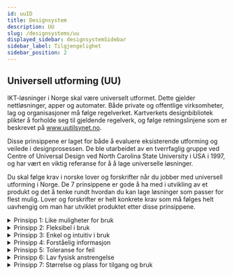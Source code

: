 ```yaml
---
id: uuID
title: Designsystem
description: UU
slug: /designsystems/uu
displayed_sidebar: designsystemSidebar
sidebar_label: Tilgjengelighet
sidebar_position: 2
---
```


## Universell utforming (UU)

IKT-løsninger i Norge skal være universelt utformet. Dette gjelder nettløsninger, apper og automater. Både private og offentlige virksomheter, lag og organisasjoner må følge regelverket. Kartverkets designbibliotek plikter å forholde seg til gjeldende regelverk, og følge retningslinjene som er beskrevet på www.uutilsynet.no.

Disse prinsippene er laget for både å evaluere eksisterende utforming og veilede i designprosessen. De ble utarbeidet av en tverrfaglig gruppe ved Centre of Universal Design ved North Carolina State University i USA i 1997, og har vært en viktig referanse for å  å lage universelle løsninger.

Du skal følge krav i norske lover og forskrifter når du jobber med universell utforming i Norge. De 7 prinsippene er gode å ha med i utvikling av et produkt og det å tenke rundt hvordan du kan lage løsninger som passer for flest mulig. Lover og forskrifter er helt konkrete krav som må følges helt uavhengig om man har utviklet produktet etter disse prinsippene.


<details className="details">
<summary>Prinsipp 1: Like muligheter for bruk</summary>
    <p>Utformingen skal være brukbar og tilgjengelig for personer med ulike ferdigheter</p>
</details>

<details className="details">
    <summary>Prinsipp 2: Fleksibel i bruk</summary>
    <p>Utformingen skal være lett å forstå uten hensyn til brukerens erfaring, kunnskap, språkferdigheter eller konsentrasjonsnivå.</p>
</details>

<details className="details">
    <summary>Prinsipp 3: Enkel og intuitiv i bruk</summary>
    <p>Utformingen skal kommunisere nødvendig informasjon til brukeren på en effektiv måte, uavhengig av forhold knyttet til omgivelsene eller brukerens sensoriske ferdigheter.</p>
</details>

<details className="details">
    <summary>Prinsipp 4: Forståelig informasjon</summary>
    <p>Utformingen skal minimalisere farer og skader som kan gi ugunstige konsekvenser, eller minimalisere utilsiktede handlinger.</p>
</details>

<details className="details">
    <summary>Prinsipp 5: Toleranse for feil</summary>
    <p>Utformingen skal minimalisere farer og skader som kan gi ugunstige konsekvenser, eller minimalisere utilsiktede handlinger.</p>
</details>

<details className="details">
    <summary>Prinsipp 6: Lav fysisk anstrengelse</summary>
    <p>Utformingen skal kunne brukes effektivt og bekvemt med et minimum av besvær.</p>
</details>

<details className="details">
    <summary>Prinsipp 7: Størrelse og plass for tilgang og bruk</summary>
    <p>Hensiktsmessig størrelse og plass skal muliggjøre tilgang, rekkevidde, betjening og bruk, uavhengig av brukerens kroppsstørrelse, kroppsstilling eller mobilitet.</p>
</details>





